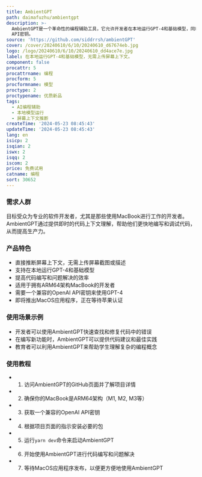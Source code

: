 ```yaml
---
title: AmbientGPT
path: daimafuzhu/ambientgpt
description: >-
  AmbientGPT是一个革命性的编程辅助工具，它允许开发者在本地运行GPT-4和基础模型，同时能够直接推断屏幕上下文，从而无需手动上传上下文信息。这大大提高了代码编写和问题解决的效率。产品目前处于测试阶段，适用于拥有ARM64架构MacBook的开发者，并且需要一个兼容的OpenAI
  API密钥。
source: 'https://github.com/siddrrsh/ambientGPT'
cover: /cover/20240610/6/10/20240610_d67674eb.jpg
logo: /logo/20240610/6/10/20240610_dd4ace7e.jpg
label: 在本地运行GPT-4和基础模型，无需上传屏幕上下文。
component: false
procattr: 5
procattrname: 编程
procform: 5
procformname: 模型
proctype: 2
proctypename: 优质新品
tags:
  - AI编程辅助
  - 本地模型运行
  - 屏幕上下文推断
createTime: '2024-05-23 08:45:43'
updateTime: '2024-05-23 08:45:43'
lang: en
isicp: 2
isqian: 2
iswx: 2
isqq: 2
iscom: 2
price: 免费试用
catname: 编程
sort: 30652
---
```




### 需求人群
目标受众为专业的软件开发者，尤其是那些使用MacBook进行工作的开发者。AmbientGPT通过提供即时的代码上下文理解，帮助他们更快地编写和调试代码，从而提高生产力。

### 产品特色
* 直接推断屏幕上下文，无需上传屏幕截图或描述
* 支持在本地运行GPT-4和基础模型
* 提高代码编写和问题解决的效率
* 适用于拥有ARM64架构MacBook的开发者
* 需要一个兼容的OpenAI API密钥来使用GPT-4
* 即将推出MacOS应用程序，正在等待苹果认证

### 使用场景示例
* 开发者可以使用AmbientGPT快速查找和修复代码中的错误
* 在编写新功能时，AmbientGPT可以提供代码建议和最佳实践
* 教育者可以利用AmbientGPT来帮助学生理解复杂的编程概念

### 使用教程
* 1. 访问AmbientGPT的GitHub页面并了解项目详情
* 2. 确保你的MacBook是ARM64架构（M1, M2, M3等）
* 3. 获取一个兼容的OpenAI API密钥
* 4. 根据项目页面的指示安装必要的包
* 5. 运行`yarn dev`命令来启动AmbientGPT
* 6. 开始使用AmbientGPT进行代码编写和问题解决
* 7. 等待MacOS应用程序发布，以便更方便地使用AmbientGPT

  

